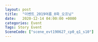 ```yaml
---
layout: post
title:  "이벤트_2019여름_0화_오프닝"
date:   2020-12-14 04:00:00 +0000
categories: Event
Tags: Story Event
SceneCode: ["scene_evt190627_cp0_q1_s10"]
---
```

